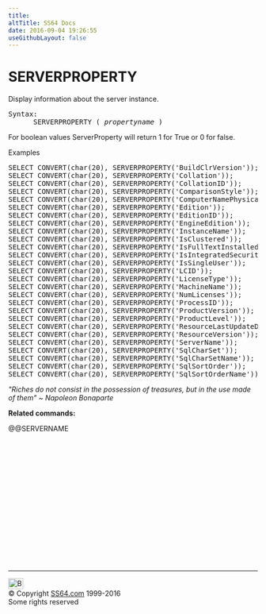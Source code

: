 ```yaml
---
title:
altTitle: SS64 Docs
date: 2016-09-04 19:26:55
useGithubLayout: false
---
```

<!-- #BeginLibraryItem "/Library/head_sql.lbi" --><!-- #EndLibraryItem --><h1>SERVERPROPERTY</h1>
<p>Display  information about the server instance.</p>
<pre>Syntax:
      SERVERPROPERTY ( <i>propertyname</i> )
</pre>
<p>    For boolean values ServerProperty will return 1 for True or 0 for false.</p>
<p>Examples</p>
<pre>SELECT CONVERT(char(20), SERVERPROPERTY('BuildClrVersion'));
SELECT CONVERT(char(20), SERVERPROPERTY('Collation'));
SELECT CONVERT(char(20), SERVERPROPERTY('CollationID'));
SELECT CONVERT(char(20), SERVERPROPERTY('ComparisonStyle'));
SELECT CONVERT(char(20), SERVERPROPERTY('ComputerNamePhysicalNetBIOS'));
SELECT CONVERT(char(20), SERVERPROPERTY('Edition'));
SELECT CONVERT(char(20), SERVERPROPERTY('EditionID'));
SELECT CONVERT(char(20), SERVERPROPERTY('EngineEdition'));
SELECT CONVERT(char(20), SERVERPROPERTY('InstanceName'));
SELECT CONVERT(char(20), SERVERPROPERTY('IsClustered'));
SELECT CONVERT(char(20), SERVERPROPERTY('IsFullTextInstalled'));
SELECT CONVERT(char(20), SERVERPROPERTY('IsIntegratedSecurityOnly'));
SELECT CONVERT(char(20), SERVERPROPERTY('IsSingleUser'));
SELECT CONVERT(char(20), SERVERPROPERTY('LCID'));
SELECT CONVERT(char(20), SERVERPROPERTY('LicenseType'));
SELECT CONVERT(char(20), SERVERPROPERTY('MachineName'));
SELECT CONVERT(char(20), SERVERPROPERTY('NumLicenses'));
SELECT CONVERT(char(20), SERVERPROPERTY('ProcessID'));
SELECT CONVERT(char(20), SERVERPROPERTY('ProductVersion'));
SELECT CONVERT(char(20), SERVERPROPERTY('ProductLevel'));
SELECT CONVERT(char(20), SERVERPROPERTY('ResourceLastUpdateDateTime'));
SELECT CONVERT(char(20), SERVERPROPERTY('ResourceVersion'));
SELECT CONVERT(char(20), SERVERPROPERTY('ServerName'));
SELECT CONVERT(char(20), SERVERPROPERTY('SqlCharSet'));
SELECT CONVERT(char(20), SERVERPROPERTY('SqlCharSetName'));
SELECT CONVERT(char(20), SERVERPROPERTY('SqlSortOrder'));
SELECT CONVERT(char(20), SERVERPROPERTY('SqlSortOrderName'));
</pre>
<p class="quote"><i>"Riches do not consist in the possession of treasures, but in the use made
of them" ~ Napoleon Bonaparte</i></p>
<p><b>Related commands:</b></p>
<p>  @@SERVERNAME</p><!-- #BeginLibraryItem "/Library/foot_sql.lbi" --><p>
<!-- ss64-sql -->
<ins class="adsbygoogle" style="display:inline-block;width:300px;height:250px" data-ad-client="ca-pub-6140977852749469" data-ad-slot="6953563613"></ins>
<script>
(adsbygoogle = window.adsbygoogle || []).push({});
</script></p>
<hr>
<div id="bl" class="footer"><a href="serverproperty.html#"><img src="../images/top.png" width="30" height="22" alt="Back to the Top"></a></div>
<div id="br" class="footer, tagline">© Copyright <a href="../index.html">SS64.com</a> 1999-2016<br>
Some rights reserved</div><!-- #EndLibraryItem -->

